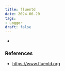 ```yaml
---
title: fluentd
date: 2024-06-20
tags:
- Logger
draft: false
---
```



- 


### References
- https://www.fluentd.org
